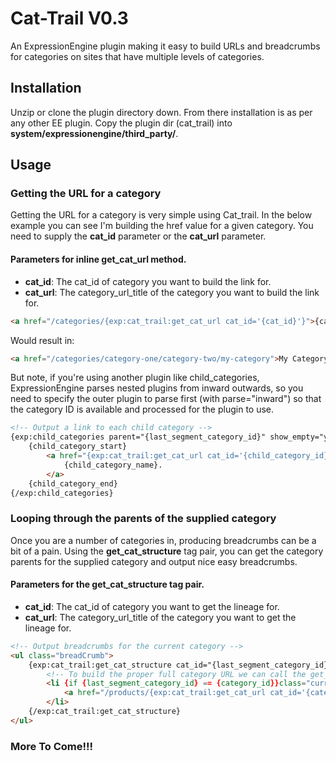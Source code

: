 Cat-Trail V0.3
==============

An ExpressionEngine plugin making it easy to build URLs and breadcrumbs for categories on sites that have multiple levels of categories.

## Installation
Unzip or clone the plugin directory down. From there installation is as per any other EE plugin. Copy the plugin dir (cat_trail) into __system/expressionengine/third_party/__.

## Usage
### Getting the URL for a category
Getting the URL for a category is very simple using Cat_trail. In the below example you can see I'm building the href value for a given category. You need to supply the __cat_id__ parameter or the __cat_url__ parameter.

#### Parameters for inline get_cat_url method.

* __cat_id__: The cat_id of category you want to build the link for.
* __cat_url__: The category_url_title of the category you want to build the link for.

```html
<a href="/categories/{exp:cat_trail:get_cat_url cat_id='{cat_id}'}">{cat_name}</a>
```
Would result in:
```html
<a href="/categories/category-one/category-two/my-category">My Category</a>
```

But note, if you're using another plugin like child_categories, ExpressionEngine parses nested plugins from inward outwards, so you need to specify the outer plugin to parse first (with parse="inward") so that the category ID is available and processed for the plugin to use.

```html
<!-- Output a link to each child category -->
{exp:child_categories parent="{last_segment_category_id}" show_empty="yes" parse="inward"} <!-- See? -->
    {child_category_start}
        <a href="{exp:cat_trail:get_cat_url cat_id='{child_category_id}'}" class="browseAll">
            {child_category_name}.
        </a>
    {child_category_end}
{/exp:child_categories}
```

### Looping through the parents of the supplied category
Once you are a number of categories in, producing breadcrumbs can be a bit of a pain. Using the __get_cat_structure__ tag pair, you can get the category parents for the supplied category and output nice easy breadcrumbs.

#### Parameters for the get_cat_structure tag pair.

* __cat_id__: The cat_id of category you want to get the lineage for.
* __cat_url__: The category_url_title of the category you want to get the lineage for.
```html
<!-- Output breadcrumbs for the current category -->
<ul class="breadCrumb">
    {exp:cat_trail:get_cat_structure cat_id="{last_segment_category_id}" parse="inward"} <!-- Need this so it runs first -->
        <!-- To build the proper full category URL we can call the get_cat_url method again -->
        <li {if {last_segment_category_id} == {category_id}}class="current"{/if}>
            <a href="/products/{exp:cat_trail:get_cat_url cat_id='{category_id}'}">{category_name}</a>
        </li>
    {/exp:cat_trail:get_cat_structure}
</ul>
```

### More To Come!!!
